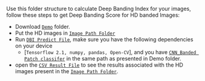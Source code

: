 Use this folder structure to calculate Deep Banding Index for your images, follow these steps to get Deep Banding Score for HD banded Images:
- Download [`Demo`](Meng-699-Image-Banding-detection/Demo) folder.
- Put the HD images in [`Image Path Folder`](Given_image_path/)
- Run [`DBI Predict File`](predict.py), make sure you have the following dependencies on your device 
  - [`Tensorflow 2.1, numpy, pandas, Open-CV`], and you have [`CNN_Banded Patch classifer`](CNN_classifier/) in the same path as presented in Demo folder.
- open the [`CSV Result File`](banding_score_results.csv) to see the results associated with the HD images present in the [`Image Path Folder`](Given_image_path/). 
